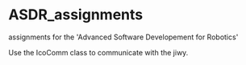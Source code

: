 # ASDR_assignments

assignments for the 'Advanced Software Developement for Robotics'

Use the IcoComm class to communicate with the jiwy.
